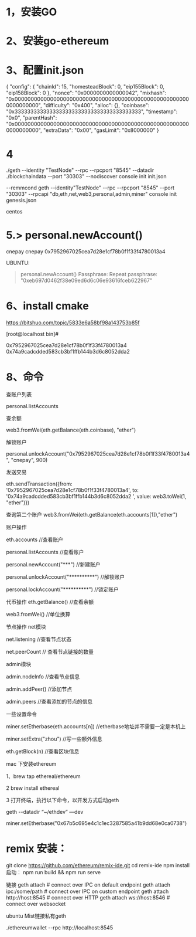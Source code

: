 # 1，安装GO

# 2、安装go-ethereum

# 3、配置init.json


{
"config": {
        "chainId": 15,
        "homesteadBlock": 0,
        "eip155Block": 0,
        "eip158Block": 0
    },
"nonce": "0x0000000000000042",
"mixhash": "0x0000000000000000000000000000000000000000000000000000000000000000",
"difficulty": "0x400",
"alloc": {},
"coinbase": "0x3333333333333333333333333333333333333333",
"timestamp": "0x0",
"parentHash": "0x0000000000000000000000000000000000000000000000000000000000000000",
"extraData": "0x00",
"gasLimit": "0x8000000"
}
# 4
./geth --identity "TestNode" --rpc --rpcport "8545" --datadir ./blockchaindata --port "30303" --nodiscover console init init.json

--remmcond
geth --identity"TestNode"  --rpc  --rpcport "8545"  --port "30303"  --rpcapi "db,eth,net,web3,personal,admin,miner" console init genesis.json


centos

# 5.> personal.newAccount()
cnepay
cnepay
0x7952967025cea7d28e1cf78b0f1f33f4780013a4


UBUNTU:

> personal.newAccount()
Passphrase:
Repeat passphrase:
"0xeb697d0462f38e09ed6d6c06e93616fceb622967"


# 6、install cmake
https://bitshuo.com/topic/5833e6a58bf98a143753b85f

 
 

[root@localhost bin]#

 
0x7952967025cea7d28e1cf78b0f1f33f4780013a4
0x74a9cadcdded583cb3bf1ffb144b3d6c8052dda2   

# 8、命令

查账户列表

personal.listAccounts

查余额

web3.fromWei(eth.getBalance(eth.coinbase), "ether")

解锁账户

personal.unlockAccount("0x7952967025cea7d28e1cf78b0f1f33f4780013a4", "cnepay", 900)

发送交易

eth.sendTransaction({from: '0x7952967025cea7d28e1cf78b0f1f33f4780013a4', to: '0x74a9cadcdded583cb3bf1ffb144b3d6c8052dda2 ', value: web3.toWei(1, "ether")})

查询第二个账户
web3.fromWei(eth.getBalance(eth.accounts[1]),"ether")

 
账户操作

eth.accounts //查看账户

personal.listAccounts //查看账户

personal.newAccount("***")  //新建账户

personal.unlockAccount("**********")  //解锁账户

personal.lockAccount("**********")    //锁定账户


代币操作
eth.getBalance()   //查看余额

web3.fromWei()   //单位换算


节点操作 net模块

net.listening             //查看节点状态 

net.peerCount             // 查看节点链接的数量

admin模块

admin.nodeInfo          //查看节点信息

admin.addPeer()           //添加节点

admin.peers             //查看添加的节点的信息


一些设置命令

miner.setEtherbase(eth.accounts[n]) //etherbase地址并不需要一定是本机上

miner.setExtra("zhou")    //写一些额外信息

eth.getBlock(n)  //查看区块信息

mac  下安装ethereum 

1、brew  tap ethereal/ethereum 

2    brew install ethereal

3 打开终端，执行以下命令，以开发方式启动geth   

geth --datadir “~/ethdev” —dev

miner.setEtherbase("0x67b5c695e4c1c1ec3287585a41b9dd68e0ca0738")



# remix 安装：


git clone https://github.com/ethereum/remix-ide.git
cd remix-ide
npm install
启动：
npm run build && npm run serve


链接
geth attach                   # connect over IPC on default endpoint
geth attach ipc:/some/path    # connect over IPC on custom endpoint
geth attach http://host:8545  # connect over HTTP
geth attach ws://host:8546    # connect over websocket


ubuntu Mist链接私有geth

./ethereumwallet --rpc http://localhost:8545




 
